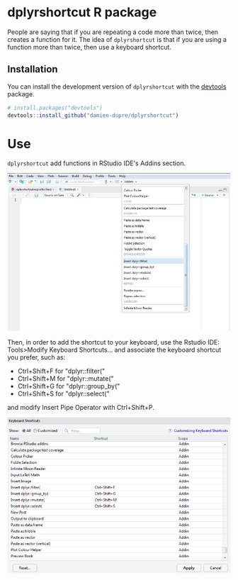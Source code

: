 dplyrshortcut R package
=======

People are saying that if you are repeating a code more than twice, then creates a function for it. The idea of `dplyrshortcut` is that if you are using a function more than twice, then use a keyboard shortcut.

## Installation

You can install the development version of `dplyrshortcut` with the [devtools](https://http://devtools.r-lib.org) package.

``` r
# install.packages("devtools")
devtools::install_github("damien-dupre/dplyrshortcut")
```

# Use

`dplyrshortcut` add functions in RStudio IDE's Addins section.

![Addins section in Rstudio IDE.](vignettes/img/img_01.png)

Then, in order to add the shortcut to your keyboard, use the Rstudio IDE: Tools>Modify Keyboard Shortcuts... and associate the keyboard shortcut you prefer, such as:

* Ctrl+Shift+F for "dplyr::filter("
* Ctrl+Shift+M for "dplyr::mutate("
* Ctrl+Shift+G for "dplyr::group_by("
* Ctrl+Shift+S for "dplyr::select("

and modify Insert Pipe Operator with Ctrl+Shift+P.

![Modify Keyboard Shortcuts with RStudio IDE.](vignettes/img/img_02.png)
